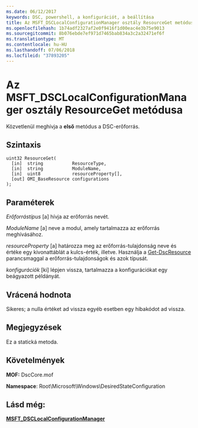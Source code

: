 ```yaml
---
ms.date: 06/12/2017
keywords: DSC, powershell, a konfigurációt, a beállítása
title: Az MSFT_DSCLocalConfigurationManager osztály ResourceGet metódusa
ms.openlocfilehash: 1b74adf2327af2e0f9416f1d00eac4e3b75e9013
ms.sourcegitcommit: 8b076ebde7ef971d7465bab834a3c2a32471ef6f
ms.translationtype: MT
ms.contentlocale: hu-HU
ms.lasthandoff: 07/06/2018
ms.locfileid: "37893205"
---
```

# <a name="resourceget-method-of-the-msftdsclocalconfigurationmanager-class"></a>Az MSFT_DSCLocalConfigurationManager osztály ResourceGet metódusa

Közvetlenül meghívja a **első** metódus a DSC-erőforrás.

## <a name="syntax"></a>Szintaxis

```mof
uint32 ResourceGet(
  [in]  string           ResourceType,
  [in]  string           ModuleName,
  [in]  uint8            resourceProperty[],
  [out] OMI_BaseResource configurations
);
```

## <a name="parameters"></a>Paraméterek

*Erőforrástípus* \[a\] hívja az erőforrás nevét.

*ModuleName* \[a\] neve a modul, amely tartalmazza az erőforrás meghívásához.

*resourceProperty* \[a\] határozza meg az erőforrás-tulajdonság neve és értéke egy kivonattáblát a kulcs-érték, illetve. Használja a [Get-DscResource](/powershell/module/PSDesiredStateConfiguration/Get-DscResource) parancsmaggal a erőforrás-tulajdonságok és azok típusát.

*konfigurációk* \[ki\] lépjen vissza, tartalmazza a konfigurációkat egy beágyazott példányát.

## <a name="return-value"></a>Vrácená hodnota

Sikeres; a nulla értéket ad vissza egyéb esetben egy hibakódot ad vissza.

## <a name="remarks"></a>Megjegyzések

Ez a statická metoda.

## <a name="requirements"></a>Követelmények

**MOF:** DscCore.mof

**Namespace**: Root\Microsoft\Windows\DesiredStateConfiguration

## <a name="see-also"></a>Lásd még:

[**MSFT_DSCLocalConfigurationManager**](msft-dsclocalconfigurationmanager.md)